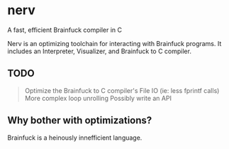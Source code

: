 # nerv

A fast, efficient Brainfuck compiler in C

Nerv is an optimizing toolchain for interacting with Brainfuck programs. It includes an Interpreter, Visualizer, and Brainfuck to C compiler.

## TODO
> Optimize the Brainfuck to C compiler's File IO (ie: less fprintf calls)
> More complex loop unrolling
> Possibly write an API

## Why bother with optimizations?
Brainfuck is a heinously innefficient language. 
